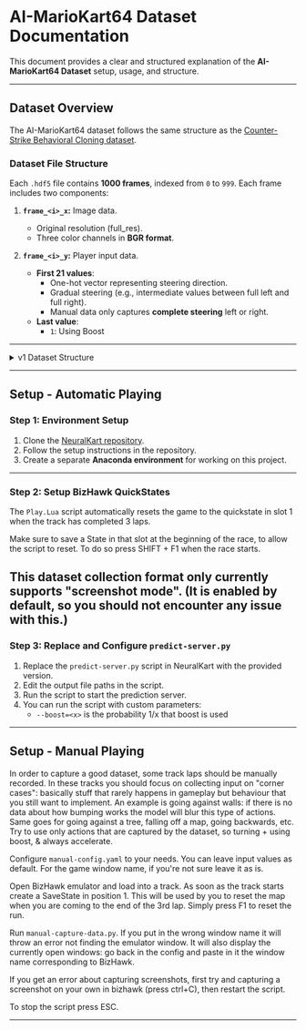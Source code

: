 # **AI-MarioKart64 Dataset Documentation**

This document provides a clear and structured explanation of the **AI-MarioKart64 Dataset** setup, usage, and structure.

---

## **Dataset Overview**
The AI-MarioKart64 dataset follows the same structure as the [Counter-Strike Behavioral Cloning dataset](https://github.com/TeaPearce/Counter-Strike_Behavioural_Cloning).  

### **Dataset File Structure**
Each `.hdf5` file contains **1000 frames**, indexed from `0` to `999`. Each frame includes two components:  

1. **`frame_<i>_x`:** Image data.  
    - Original resolution (full_res).  
    - Three color channels in **BGR format**.  

2. **`frame_<i>_y`:** Player input data.  
    - **First 21 values**:  
        - One-hot vector representing steering direction.  
        - Gradual steering (e.g., intermediate values between full left and full right).  
        - Manual data only captures **complete steering** left or right.
    - **Last value**:  
        - `1`: Using Boost

---

<details>
    <summary>v1 Dataset Structure</summary>

    In version 1 of the dataset, only **steering data** was captured.  

    - **`frame_<i>_y` structure**: A 20-length one-hot vector for steering direction.  
        - `[1, 0, 0, ..., 0]` → Steer Left (`-1.0`).  
        - `[0, ..., 0, 1]` → Steer Right (`1.0`).  
        - Intermediate positions represent **progressive steering** (e.g., no steer = `0` in the middle).  

</details>

---

## **Setup - Automatic Playing**

### **Step 1: Environment Setup**
1. Clone the [NeuralKart repository](https://github.com/rameshvarun/NeuralKart).  
2. Follow the setup instructions in the repository.  
3. Create a separate **Anaconda environment** for working on this project.  

---

### **Step 2: Setup BizHawk QuickStates**
The `Play.Lua` script automatically resets the game to the quickstate in slot 1 when the track has completed 3 laps.

Make sure to save a State in that slot at the beginning of the race, to allow the script to reset. To do so press SHIFT + F1 when the race starts.

This dataset collection format only currently supports "screenshot mode". (It is enabled by default, so you should not encounter any issue with this.)
---

### **Step 3: Replace and Configure `predict-server.py`**
1. Replace the `predict-server.py` script in NeuralKart with the provided version.  
2. Edit the output file paths in the script.  
3. Run the script to start the prediction server.  
4. You can run the script with custom parameters: 
   - `--boost=<x>` is the probability 1/x that boost is used

---

## **Setup - Manual Playing**

In order to capture a good dataset, some track laps should be manually recorded. In these tracks you should focus on collecting input on "corner cases": basically stuff that rarely happens in gameplay but behaviour that you still want to implement. An example is going against walls: if there is no data about how bumping works the model will blur this type of actions. Same goes for going against a tree, falling off a map, going backwards, etc. Try to use only actions that are captured by the dataset, so turning + using boost, & always accelerate.

Configure `manual-config.yaml` to your needs. You can leave input values as default. For the game window name, if you're not sure leave it as is.

Open BizHawk emulator and load into a track. As soon as the track starts create a SaveState in position 1. This will be used by you to reset the map when you are coming to the end of the 3rd lap. Simply press F1 to reset the run.

Run `manual-capture-data.py`. If you put in the wrong window name it will throw an error not finding the emulator window. It will also display the currently open windows: go back in the config and paste in it the window name corresponding to BizHawk.

If you get an error about capturing screenshots, first try and capturing a screenshot on your own in bizhawk (press ctrl+C), then restart the script.

To stop the script press ESC.

---
